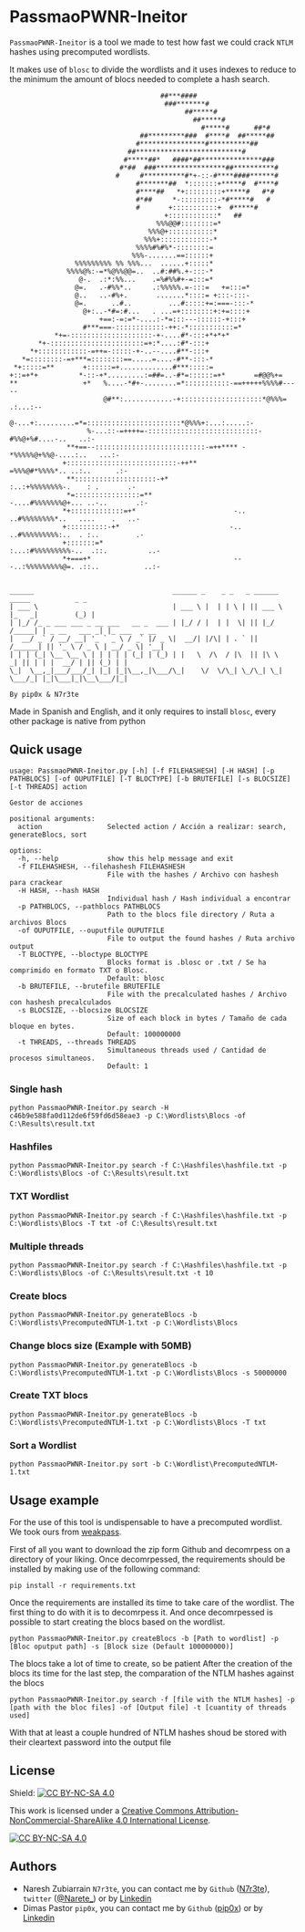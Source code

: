 
# PassmaoPWNR-Ineitor

`PassmaoPWNR-Ineitor` is a tool we made to test how fast we could crack `NTLM` hashes using precomputed wordlists.

It makes use of `blosc` to divide the wordlists and it uses indexes to reduce to the minimum the amount of blocs needed to complete a hash search.

```
                                     ##***####                                                        
                                      ###*******#                                                     
                                           ##*****#                                                   
                                             ##*****#                                                 
                                               #*****#      ##*#                                      
                                ##*********###  #****#  ##*****##                                     
                               #****************#**********##                                         
                             ##**************************#                                            
                            #*****##*   ####*##***************###                                     
                           #*##  ###*****************##**********#                                    
                          #     #**********#*+-::-#****####******#                                    
                               #*******##  *:::::::+*****#  #****#                                    
                               #****##   *+:::::::::+*****#   #*#                                     
                               #*##     *-:::::::::-*#*****#   #                                      
                               #       +:::::::::::+  #*****#                                         
                                      +::::::::::::*   ##                                             
                                    %%%@@#::::::::=*                                                  
                                  %%%@+:::::::::::*                                                   
                                 %%%+::::::::::::-*                                                   
                               %%%%#%#%*-::::::::=                                                    
                              %%%-.......==::::::+                                                    
                %%%%%%%%% %% %%%...  ......+:::::*                                                    
              %%%%@%:-=*%@%%@@=..  ..#:##%.+-:::-*                                                    
                 @-.  .:*:%%...    .=%#%%#+-=:::=*                                                    
                @=.   .-#%%*..     .:%%%%%.=-:::=   +=:::=*                                           
                @..   ..-#%+.       .......*::::= +:::-:::-                                           
                @=.      ..#..         ...#:::::+=:===-:::-*                                          
                  @+:..-*#=:#...   . ...=+::::::::+:+=::::+                                           
                      +==:-=:=*-....:-*=:::---::::::-+:::+                                            
                  #***===-::::::::::::-++:-*:::::::::::=*                                             
           *+=-::::::::::::::::::::-+-....#*-:::+*+*+*                                                
       *+-:::::::::::::::::::::::=+:*....:#*-:::+                                                     
     *+::::::::::::-=++=-:::::-+-..--....#**-:::+                                                     
   *=::::::::-=+***=::::::::==.....=....-#**-:::-*                                                    
 *+:::::=**       +::::::=+.............#***:::::=                                                    
+::=+*+          *-::-+*.........:=##=..-#*=::::::=+*       =#@@%+=                                   
**                +*   %....-*#+-........=*:::::::::::-==+++++%%%%#-----                              
                       @#**:............-+::::::::::::::::::::*@%%%= .:...:--                         
                    @-...+:.........=*=:::::::::::::::::::::::*@%%%+:...:.....:-                      
                   %-...::-=++++=-:::::::::::::::::::::::::::-#%%@+%#....-..   ..:-                   
              **+==--:::::::::::::::::::::::::::-=++**** -*%%%%%@+%%@-....:..   ...:-                 
             +:::::::::::::::::::::::::::-++**            =%%%@#*%%%%*.. ..:..      .:-               
              **::::::::::::::::::::-+*                  :..:+%%%%%%%%-.    : .       .-              
              *=::::::::::::::::=**                     -....#%%%%%%%@+... ..-..       .:-            
             *+:::::::::::::=+*                        -.. ..#%%%%%%%%*..   ....    .   ..-           
             +::::::::::-+*                           -..  ..#%%%%%%%%%:..  . :..         .-          
             +:::::::=*                                 :...:#%%%%%%%%%-..  .::.          ..-         
             *+===+*                                   ---..:%%%%%%%%%@=. .::..           ..:-        
 

______                                  ______ _    _ _   _ ______     _____           _ _             
| ___ \                                 | ___ \ |  | | \ | || ___ \   |_   _|         (_) |            
| |_/ /_ _ ___ ___ _ __ ___   __ _  ___ | |_/ / |  | |  \| || |_/ /_____| | _ __   ___ _| |_ ___  _ __ 
|  __/ _` / __/ __| '_ ` _ \ / _` |/ _ \|  __/| |/\| | . ` ||    /______| || '_ \ / _ \ | __/ _ \| '__|
| | | (_| \__ \__ \ | | | | | (_| | (_) | |   \  /\  / |\  || |\ \     _| || | | |  __/ | || (_) | |   
\_|  \__,_|___/___/_| |_| |_|\__,_|\___/\_|    \/  \/\_| \_/\_| \_|    \___/_| |_|\___|_|\__\___/|_|   
                                                                                                 
By pip0x & N7r3te
```

Made in Spanish and English, and it only requires to install `blosc`, every other package is native from python



## Quick usage
```
usage: PassmaoPWNR-Ineitor.py [-h] [-f FILEHASHESH] [-H HASH] [-p PATHBLOCS] [-of OUPUTFILE] [-T BLOCTYPE] [-b BRUTEFILE] [-s BLOCSIZE] [-t THREADS] action

Gestor de acciones

positional arguments:
  action                Selected action / Acción a realizar: search, generateBlocs, sort

options:
  -h, --help            show this help message and exit
  -f FILEHASHESH, --filehashesh FILEHASHESH
                        File with the hashes / Archivo con hashesh para crackear
  -H HASH, --hash HASH  
                        Individual hash / Hash individual a encontrar
  -p PATHBLOCS, --pathblocs PATHBLOCS
                        Path to the blocs file directory / Ruta a archivos Blocs
  -of OUPUTFILE, --ouputfile OUPUTFILE
                        File to output the found hashes / Ruta archivo output
  -T BLOCTYPE, --bloctype BLOCTYPE
                        Blocks format is .blosc or .txt / Se ha comprimido en formato TXT o Blosc. 
                        Default: blosc
  -b BRUTEFILE, --brutefile BRUTEFILE
                        File with the precalculated hashes / Archivo con hashesh precalculados
  -s BLOCSIZE, --blocsize BLOCSIZE
                        Size of each block in bytes / Tamaño de cada bloque en bytes. 
                        Default: 100000000
  -t THREADS, --threads THREADS
                        Simultaneous threads used / Cantidad de procesos simultaneos. 
                        Default: 1

```
### Single hash
```
python PassmaoPWNR-Ineitor.py search -H c46b9e588fa0d112de6f59fd6d58eae3 -p C:\Wordlists\Blocs -of C:\Results\result.txt
```

### Hashfiles
```
python PassmaoPWNR-Ineitor.py search -f C:\Hashfiles\hashfile.txt -p C:\Wordlists\Blocs -of C:\Results\result.txt
```

### TXT Wordlist
```
python PassmaoPWNR-Ineitor.py search -f C:\Hashfiles\hashfile.txt -p C:\Wordlists\Blocs -T txt -of C:\Results\result.txt
```

### Multiple threads
```
python PassmaoPWNR-Ineitor.py search -f C:\Hashfiles\hashfile.txt -p C:\Wordlists\Blocs -of C:\Results\result.txt -t 10
```

### Create blocs
```
python PassmaoPWNR-Ineitor.py generateBlocs -b C:\Wordlists\PrecomputedNTLM-1.txt -p C:\Wordlists\Blocs
```

### Change blocs size (Example with 50MB)
```
python PassmaoPWNR-Ineitor.py generateBlocs -b C:\Wordlists\PrecomputedNTLM-1.txt -p C:\Wordlists\Blocs -s 50000000
```

### Create TXT blocs
```
python PassmaoPWNR-Ineitor.py generateBlocs -b C:\Wordlists\PrecomputedNTLM-1.txt -p C:\Wordlists\Blocs -T txt
```

### Sort a Wordlist
```
python PassmaoPWNR-Ineitor.py sort -b C:\Wordlist\PrecomputedNTLM-1.txt
```
## Usage example

For the use of this tool is undispensable to have a precomputed wordlist. We took ours from [weakpass](https://weakpass.com/pre-computed).

First of all you want to download the zip form Github and decomrpess on a directory of your liking.
Once decomrpessed, the requirements should be installed by making use of the following command:

```
pip install -r requirements.txt 
```

Once the requirements are installed its time to take care of the wordlist. The first thing to do with it is to decomrpess it. And once decomrpessed is possible to start creating the blocs based on the wordlist.

```
python PassmaoPWNR-Ineitor.py createBlocs -b [Path to wordlist] -p [Bloc oputput path] -s [Block size (Default 100000000)]
```

The blocs take a lot of time to create, so be patient
After the creation of the blocs its time for the last step, the comparation of the NTLM hashes against the blocs

```
python PassmaoPWNR-Ineitor.py search -f [file with the NTLM hashes] -p [path with the bloc files] -of [Output file] -t [cuantity of threads used]
```

With that at least a couple hundred of NTLM hashes shoud be stored with their cleartext password into the output file
## License

Shield: [![CC BY-NC-SA 4.0][cc-by-nc-sa-shield]][cc-by-nc-sa]

This work is licensed under a
[Creative Commons Attribution-NonCommercial-ShareAlike 4.0 International License][cc-by-nc-sa].

[![CC BY-NC-SA 4.0][cc-by-nc-sa-image]][cc-by-nc-sa]

[cc-by-nc-sa]: http://creativecommons.org/licenses/by-nc-sa/4.0/
[cc-by-nc-sa-image]: https://licensebuttons.net/l/by-nc-sa/4.0/88x31.png
[cc-by-nc-sa-shield]: https://img.shields.io/badge/License-CC%20BY--NC--SA%204.0-lightgrey.svg
## Authors

- Naresh Zubiarrain `N7r3te`, you can contact me by  `Github` ([N7r3te](https://github.com/Narete)), `twitter` ([@Narete_](https://x.com/Narete_)) or by [Linkedin](https://www.linkedin.com/in/naresh-zubiarrain-torreño-a62070239/)
- Dimas Pastor `pip0x`, you can contact me by `Github` ([pip0x](https://github.com/pip0x/)) or by [Linkedin](https://www.linkedin.com/in/dimas-pastor/)
